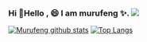 ### Hi 👋Hello , 😄 I am murufeng ✨. ![](https://visitor-badge.glitch.me/badge?page_id=murufeng.homepage) 

[![Murufeng github stats](https://github-readme-stats.vercel.app/api?username=murufeng&theme=material-palenight&count_private=true&hide=contribs)](https://github.com/anuraghazra/github-readme-stats)
[![Top Langs](https://github-readme-stats.vercel.app/api/top-langs/?username=murufeng&theme=material-palenight&hide=Jupyter&layout=compact)](https://github.com/anuraghazra/github-readme-stats)

<!--
**murufeng/murufeng** is a ✨ _special_ ✨ repository because its `README.md` (this file) appears on your GitHub profile.


- 🔭 I’m currently working on ...
- 🌱 I’m currently learning ...
- 👯 I’m looking to collaborate on ...
- 🤔 I’m looking for help with ...
- 💬 Ask me about ...
- 📫 How to reach me: ...
- 😄 Pronouns: ...
- ⚡ Fun fact: ...
-->
